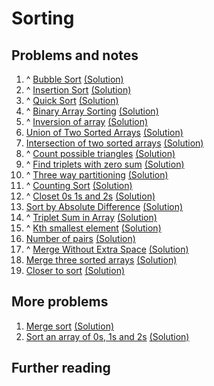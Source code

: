 # Sorting

## Problems and notes

1. ^ [Bubble Sort](https://practice.geeksforgeeks.org/problems/bubble-sort/1/?track=SPCF-Sorting&batchId=154) [(Solution)](https://github.com/thecoducer/GeeksForGeeks_DSA_Course_Solutions/blob/master/Sorting/bubble_sort.cpp)
2. ^ [Insertion Sort](https://practice.geeksforgeeks.org/problems/insertion-sort/1/?track=SPCF-Sorting&batchId=154) [(Solution)](https://github.com/thecoducer/GeeksForGeeks_DSA_Course_Solutions/blob/master/Sorting/insertion_sort.cpp)
3. ^ [Quick Sort](https://practice.geeksforgeeks.org/problems/quick-sort/1/?track=SPCF-Sorting&batchId=154) [(Solution)](https://github.com/thecoducer/GeeksForGeeks_DSA_Course_Solutions/blob/master/Sorting/quick_sort.cpp)
4. ^ [Binary Array Sorting](https://practice.geeksforgeeks.org/problems/binary-array-sorting/1/?track=SPCF-Sorting&batchId=154) [(Solution)](https://github.com/thecoducer/GeeksForGeeks_DSA_Course_Solutions/blob/master/Sorting/binary_array_sorting.cpp)
5. ^ [Inversion of array](https://practice.geeksforgeeks.org/problems/inversion-of-array/1/?track=SPCF-Sorting&batchId=154) [(Solution)]()
6. [Union of Two Sorted Arrays](https://practice.geeksforgeeks.org/problems/union-of-two-sorted-arrays/1/?track=SPCF-Sorting&batchId=154) [(Solution)](https://github.com/thecoducer/GeeksForGeeks_DSA_Course_Solutions/blob/master/Sorting/union_array.cpp)
7. [Intersection of two sorted arrays](https://practice.geeksforgeeks.org/problems/intersection-of-two-sorted-array/1/?track=SPCF-Sorting&batchId=154) [(Solution)](https://github.com/thecoducer/GeeksForGeeks_DSA_Course_Solutions/blob/master/Sorting/intersection_array.cpp)
8. ^ [Count possible triangles](https://practice.geeksforgeeks.org/problems/count-possible-triangles/1/?track=SPCF-Sorting&batchId=154) [(Solution)]()
9. ^ [Find triplets with zero sum](https://practice.geeksforgeeks.org/problems/find-triplets-with-zero-sum/1/?track=SPCF-Sorting&batchId=154) [(Solution)]()
10. ^ [Three way partitioning](https://practice.geeksforgeeks.org/problems/three-way-partitioning/1/?track=SPCF-Sorting&batchId=154) [(Solution)]()
11. ^ [Counting Sort](https://practice.geeksforgeeks.org/problems/counting-sort/1/?track=SPCF-Sorting&batchId=154) [(Solution)]()
12. ^ [Closet 0s 1s and 2s](https://practice.geeksforgeeks.org/problems/sort-an-array-of-0s-1s-and-2s/1/?track=SPCF-Sorting&batchId=154) [(Solution)]()
13. [Sort by Absolute Difference](https://practice.geeksforgeeks.org/problems/sort-by-absolute-difference/1/?track=SPCF-Sorting&batchId=154) [(Solution)]()
14. ^ [Triplet Sum in Array](https://practice.geeksforgeeks.org/problems/triplet-sum-in-array/1/?track=SPCF-Sorting&batchId=154) [(Solution)]()
15. ^ [Kth smallest element](https://practice.geeksforgeeks.org/problems/kth-smallest-element/0/?track=SPCF-Sorting&batchId=154) [(Solution)](https://github.com/thecoducer/GeeksForGeeks_DSA_Course_Solutions/blob/master/Sorting/kth-smallest-element.cpp)
16. [Number of pairs](https://practice.geeksforgeeks.org/problems/number-of-pairs/1/?track=SPCF-Sorting&batchId=154) [(Solution)]()
17. ^ [Merge Without Extra Space](https://practice.geeksforgeeks.org/problems/merge-two-sorted-arrays/1/?track=SPCF-Sorting&batchId=154) [(Solution)]()
18. [Merge three sorted arrays](https://practice.geeksforgeeks.org/problems/merge-three-sorted-arrays/1/?track=SPCF-Sorting&batchId=154) [(Solution)]()
19. [Closer to sort](https://practice.geeksforgeeks.org/problems/closer-to-sort/1/?track=SPCF-Sorting&batchId=154) [(Solution)]()


## More problems

1. [Merge sort](https://practice.geeksforgeeks.org/problems/merge-sort/1/) [(Solution)](https://github.com/thecoducer/GeeksForGeeks_DSA_Course_Solutions/blob/master/Sorting/More/merge_sort.cpp)
2. [Sort an array of 0s, 1s and 2s](https://practice.geeksforgeeks.org/problems/sort-an-array-of-0s-1s-and-2s/0) [(Solution)](https://github.com/thecoducer/GeeksForGeeks_DSA_Course_Solutions/blob/master/Sorting/More/sort_0_1_2.cpp)



## Further reading
